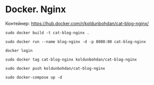 # Docker. Nginx

Контейнер: https://hub.docker.com/r/koldunbohdan/cat-blog-nginx/ 


`sudo docker build -t cat-blog-nginx .`

`sudo docker run --name blog-nginx -d -p 8080:80 cat-blog-nginx`

`docker login` 

`sudo docker tag cat-blog-nginx koldunbohdan/cat-blog-nginx`

`sudo docker push koldunbohdan/cat-blog-nginx`


`sudo docker-compose up -d`
